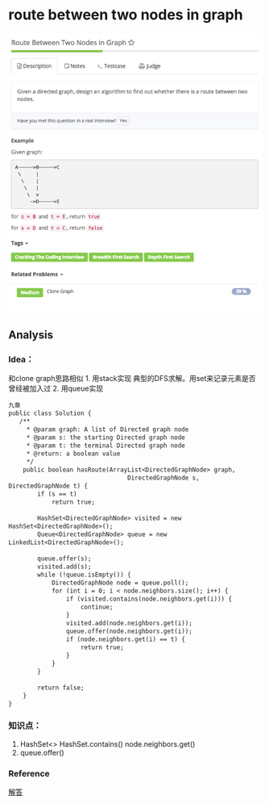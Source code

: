 # route between two nodes in graph

![](../../../../../.gitbook/assets/screen-shot-2017-08-29-at-5.13.47-pm.png)

## Analysis

### Idea：

和clone graph思路相似 1. 用stack实现 典型的DFS求解。用set来记录元素是否曾经被加入过 2. 用queue实现

```text
九章
public class Solution {
   /**
     * @param graph: A list of Directed graph node
     * @param s: the starting Directed graph node
     * @param t: the terminal Directed graph node
     * @return: a boolean value
     */
    public boolean hasRoute(ArrayList<DirectedGraphNode> graph,
                                 DirectedGraphNode s, DirectedGraphNode t) {
        if (s == t)
            return true;

        HashSet<DirectedGraphNode> visited = new HashSet<DirectedGraphNode>();
        Queue<DirectedGraphNode> queue = new LinkedList<DirectedGraphNode>();

        queue.offer(s);
        visited.add(s);
        while (!queue.isEmpty()) {
            DirectedGraphNode node = queue.poll();
            for (int i = 0; i < node.neighbors.size(); i++) {
                if (visited.contains(node.neighbors.get(i))) {
                    continue;
                }
                visited.add(node.neighbors.get(i));
                queue.offer(node.neighbors.get(i));
                if (node.neighbors.get(i) == t) {
                    return true;
                }
            }
        }

        return false;
    }
}
```

### 知识点：

1. HashSet&lt;&gt; HashSet.contains\(\) node.neighbors.get\(\)
2. queue.offer\(\)

### Reference

[解答](https://zhengyang2015.gitbooks.io/lintcode/route_between_two_nodes_in_graph_176.html)

